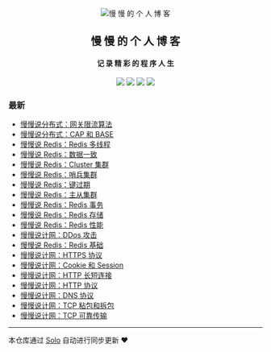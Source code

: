 <p align="center"><img alt="慢 慢 的 个 人 博 客" src="https://b3logfile.com/avatar/1629828567035_1629883350632.jpeg?imageView2/1/w/128/h/128/interlace/0/q/100"></p><h2 align="center">
慢 慢 的 个 人 博 客
</h2>

<h4 align="center">记 录 精 彩 的 程 序 人 生</h4>
<p align="center"><a title="慢 慢 的 个 人 博 客" target="_blank" href="https://github.com/marin-man/solo-blog"><img src="https://img.shields.io/github/last-commit/marin-man/solo-blog.svg?style=flat-square&color=FF9900"></a>
<a title="GitHub repo size in bytes" target="_blank" href="https://github.com/marin-man/solo-blog"><img src="https://img.shields.io/github/repo-size/marin-man/solo-blog.svg?style=flat-square"></a>
<a title="Solo Version" target="_blank" href="https://github.com/88250/solo/releases"><img src="https://img.shields.io/badge/solo-4.3.1-f1e05a.svg?style=flat-square&color=blueviolet"></a>
<a title="Hits" target="_blank" href="https://github.com/88250/hits"><img src="https://hits.b3log.org/marin-man/solo-blog.svg"></a></p>

### 最新

* [慢慢说分布式：网关限流算法](https://localhost/articles/2021/12/17/1639745511968.html)
* [慢慢说分布式：CAP 和 BASE](https://localhost/articles/2021/12/17/1639744460409.html)
* [慢慢说 Redis：Redis 多线程](https://localhost/articles/2021/12/17/1639743554555.html)
* [慢慢说 Redis：数据一致](https://localhost/articles/2021/12/17/1639743082941.html)
* [慢慢说 Redis：Cluster 集群](https://localhost/articles/2021/10/18/1634558820802.html)
* [慢慢说 Redis：哨兵集群](https://localhost/articles/2021/10/18/1634557431047.html)
* [慢慢说 Redis：键过期](https://localhost/articles/2021/10/09/1633783451338.html)
* [慢慢说 Redis：主从集群](https://localhost/articles/2021/10/09/1633782775326.html)
* [慢慢说 Redis：Redis 事务](https://localhost/articles/2021/10/08/1633699187436.html)
* [慢慢说 Redis：Redis 存储](https://localhost/articles/2021/10/08/1633698474339.html)
* [慢慢说 Redis：Redis 性能](https://localhost/articles/2021/10/08/1633698415748.html)
* [慢慢说计网：DDos 攻击](https://localhost/articles/2021/10/08/1633696594341.html)
* [慢慢说 Redis：Redis 基础](https://localhost/articles/2021/10/07/1633598940828.html)
* [慢慢说计网：HTTPS 协议](https://localhost/articles/2021/10/06/1633525035425.html)
* [慢慢说计网：Cookie 和 Session](https://localhost/articles/2021/10/06/1633523741967.html)
* [慢慢说计网：HTTP 长短连接](https://localhost/articles/2021/10/06/1633522685078.html)
* [慢慢说计网：HTTP 协议](https://localhost/articles/2021/10/06/1633521156380.html)
* [慢慢说计网：DNS 协议](https://localhost/articles/2021/10/04/1633359437065.html)
* [慢慢说计网：TCP 粘包和拆包](https://localhost/articles/2021/10/04/1633346765576.html)
* [慢慢说计网：TCP 可靠传输](https://localhost/articles/2021/10/04/1633345897916.html)



---

本仓库通过 [Solo](https://github.com/88250/solo) 自动进行同步更新 ❤️ 